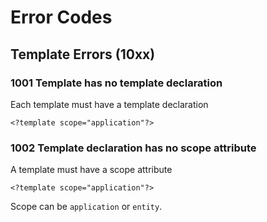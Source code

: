 # Error Codes

## Template Errors (10xx)

### 1001 Template has no template declaration

Each template must have a template declaration
  
```
<?template scope="application"?>
```

### 1002 Template declaration has no scope attribute

A template must have a scope attribute
  
```
<?template scope="application"?>
```

Scope can be `application` or `entity`.
